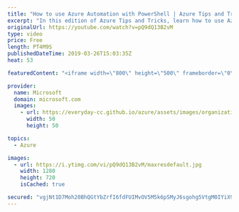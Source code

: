 ```yaml
---
title: "How to use Azure Automation with PowerShell | Azure Tips and Tricks"
excerpt: "In this edition of Azure Tips and Tricks, learn how to use Azure Automation with a Windows Machine with PowerShell. Azure Automation makes it easy to do common tasks like, scaling Azure SQL Database up and down and starting and stopping a virtual machine.   For more tips and tricks, visit: http://azuredev.tips"
originalUrl: https://youtube.com/watch?v=pQ9dQ13B2vM
type: video
price: Free
length: PT4M9S
publishedDateTime: 2019-03-26T15:03:35Z
heat: 53

featuredContent: "<iframe width=\"800\" height=\"500\" frameborder=\"0\" src=\"https://www.youtube.com/embed/pQ9dQ13B2vM\" allow=\"accelerometer; autoplay; encrypted-media; gyroscope; picture-in-picture\" allowfullscreen></iframe>"

provider:
  name: Microsoft
  domain: microsoft.com
  images:
    - url: https://everyday-cc.github.io/azure/assets/images/organizations/microsoft.com-50x50.jpg
      width: 50
      height: 50

topics:
  - Azure

images:
  - url: https://i.ytimg.com/vi/pQ9dQ13B2vM/maxresdefault.jpg
    width: 1280
    height: 720
    isCached: true

secured: "vgjNt1D7Moh20BhQGtYbZrfI6fdFUIMvOV5M5k6pSMyJ6sgohg5VtgM0IYiX9WhOZLUeLFUBgOnV3y/GgR4+g2a9BpgGA8Wbn0yiaB2r6NiqsXZhr9brOBs6b9pExV/SfO9+0AtYQntaLZ3VLS4I1qG1ZaKYF8RFqNdAG+yNP0CR9id8/Gqcg15OvN1+T5hpU91+pbhCL4uGvXVcWgwPqcH2zjyxCBw33gbaeIJqRLIQXkAVA70Uvr58yU1PeVNLxe3jzYv7Q3ewt4i2P4yJRCFq6kJr9L9RltXUFzz8SrCX3nyGjxRP/TRwaK63E3dJCdeCLc+M0z/1ztpBAhu8+dmEAKj7T3ynQiWfRbRAaabbENneV5aauMuXYJYvwkpwscxg+BqzMLrLZFLMAukR1wjQCm5rrQNp/VEYm+Zgo2w=;BzFwtCbZyEv8WmM3jHqQhA=="
---
```


